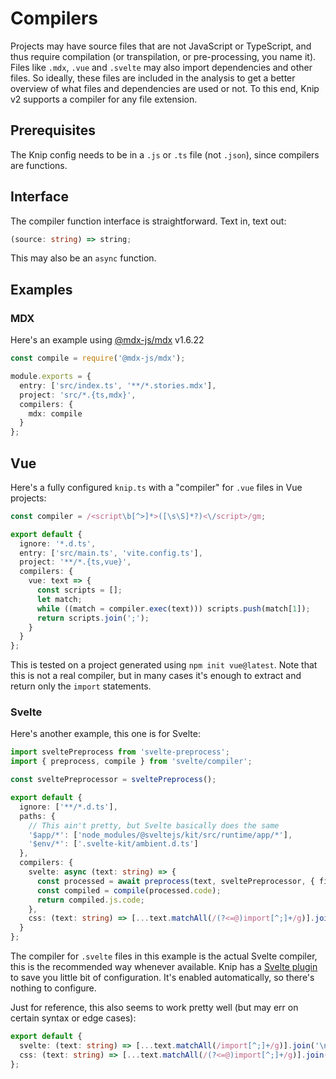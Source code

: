 # Compilers

Projects may have source files that are not JavaScript or TypeScript, and thus require compilation (or transpilation, or
pre-processing, you name it). Files like `.mdx`, `.vue` and `.svelte` may also import dependencies and other files. So
ideally, these files are included in the analysis to get a better overview of what files and dependencies are used or
not. To this end, Knip v2 supports a compiler for any file extension.

## Prerequisites

The Knip config needs to be in a `.js` or `.ts` file (not `.json`), since compilers are functions.

## Interface

The compiler function interface is straightforward. Text in, text out:

```ts
(source: string) => string;
```

This may also be an `async` function.

## Examples

### MDX

Here's an example using [@mdx-js/mdx][1] v1.6.22

```ts
const compile = require('@mdx-js/mdx');

module.exports = {
  entry: ['src/index.ts', '**/*.stories.mdx'],
  project: 'src/*.{ts,mdx}',
  compilers: {
    mdx: compile
  }
};
```

## Vue

Here's a fully configured `knip.ts` with a "compiler" for `.vue` files in Vue projects:

```ts
const compiler = /<script\b[^>]*>([\s\S]*?)<\/script>/gm;

export default {
  ignore: '*.d.ts',
  entry: ['src/main.ts', 'vite.config.ts'],
  project: '**/*.{ts,vue}',
  compilers: {
    vue: text => {
      const scripts = [];
      let match;
      while ((match = compiler.exec(text))) scripts.push(match[1]);
      return scripts.join(';');
    }
  }
};
```

This is tested on a project generated using `npm init vue@latest`. Note that this is not a real compiler, but in many
cases it's enough to extract and return only the `import` statements.

### Svelte

Here's another example, this one is for Svelte:

```ts
import sveltePreprocess from 'svelte-preprocess';
import { preprocess, compile } from 'svelte/compiler';

const sveltePreprocessor = sveltePreprocess();

export default {
  ignore: ['**/*.d.ts'],
  paths: {
    // This ain't pretty, but Svelte basically does the same
    '$app/*': ['node_modules/@sveltejs/kit/src/runtime/app/*'],
    '$env/*': ['.svelte-kit/ambient.d.ts']
  },
  compilers: {
    svelte: async (text: string) => {
      const processed = await preprocess(text, sveltePreprocessor, { filename: 'dummy.ts' });
      const compiled = compile(processed.code);
      return compiled.js.code;
    },
    css: (text: string) => [...text.matchAll(/(?<=@)import[^;]+/g)].join('\n')
  }
};
```

The compiler for `.svelte` files in this example is the actual Svelte compiler, this is the recommended way whenever
available. Knip has a [Svelte plugin][2] to save you little bit of configuration. It's enabled automatically, so there's
nothing to configure.

Just for reference, this also seems to work pretty well (but may err on certain syntax or edge cases):

```ts
export default {
  svelte: (text: string) => [...text.matchAll(/import[^;]+/g)].join('\n'),
  css: (text: string) => [...text.matchAll(/(?<=@)import[^;]+/g)].join('\n')
};
```

[1]: https://www.npmjs.com/package/@mdx-js/mdx
[2]: ../src/plugins/svelte
